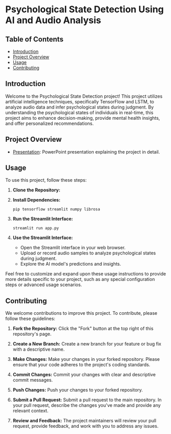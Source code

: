 # Psychological State Detection Using AI and Audio Analysis

## Table of Contents
- [Introduction](#introduction)
- [Project Overview](#project-overview)
- [Usage](#usage)
- [Contributing](#contributing)

## Introduction

Welcome to the Psychological State Detection project! This project utilizes artificial intelligence techniques, specifically TensorFlow and LSTM, to analyze audio data and infer psychological states during judgment. By understanding the psychological states of individuals in real-time, this project aims to enhance decision-making, provide mental health insights, and offer personalized recommendations.

## Project Overview

- [Presentation](./presentation.pptx): PowerPoint presentation explaining the project in detail.
  
## Usage

To use this project, follow these steps:

1. **Clone the Repository:**


2. **Install Dependencies:**

    ```shell
    pip tensorflow streamlit numpy librosa
    ```

3. **Run the Streamlit Interface:**

    ```shell
    streamlit run app.py
    ```

4. **Use the Streamlit Interface:**

    - Open the Streamlit interface in your web browser.
    - Upload or record audio samples to analyze psychological states during judgment.
    - Explore the AI model's predictions and insights.

Feel free to customize and expand upon these usage instructions to provide more details specific to your project, such as any special configuration steps or advanced usage scenarios.

## Contributing

We welcome contributions to improve this project. To contribute, please follow these guidelines:

1. **Fork the Repository:** Click the "Fork" button at the top right of this repository's page.

2. **Create a New Branch:** Create a new branch for your feature or bug fix with a descriptive name.

3. **Make Changes:** Make your changes in your forked repository. Please ensure that your code adheres to the project's coding standards.

4. **Commit Changes:** Commit your changes with clear and descriptive commit messages.

5. **Push Changes:** Push your changes to your forked repository.

6. **Submit a Pull Request:** Submit a pull request to the main repository. In your pull request, describe the changes you've made and provide any relevant context.

7. **Review and Feedback:** The project maintainers will review your pull request, provide feedback, and work with you to address any issues.

